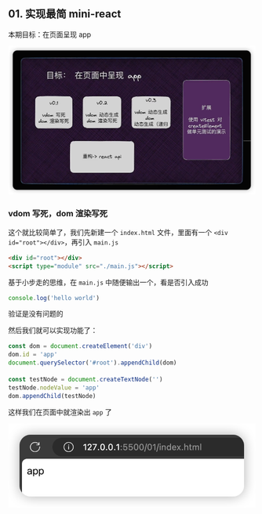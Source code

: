 ## 01. 实现最简 mini-react

本期目标：在页面呈现 app

![](./img/000.png)

### vdom 写死，dom 渲染写死

这个就比较简单了，我们先新建一个 `index.html` 文件，里面有一个 `<div id="root"></div>`，再引入 `main.js`

```html
<div id="root"></div>
<script type="module" src="./main.js"></script>
```

基于小步走的思维，在 `main.js` 中随便输出一个，看是否引入成功

```js
console.log('hello world')
```

验证是没有问题的

然后我们就可以实现功能了：

```js
const dom = document.createElement('div')
dom.id = 'app'
document.querySelector('#root').appendChild(dom)

const testNode = document.createTextNode('')
testNode.nodeValue = 'app'
dom.appendChild(testNode)
```

这样我们在页面中就渲染出 `app` 了

![](./img/001.png)

